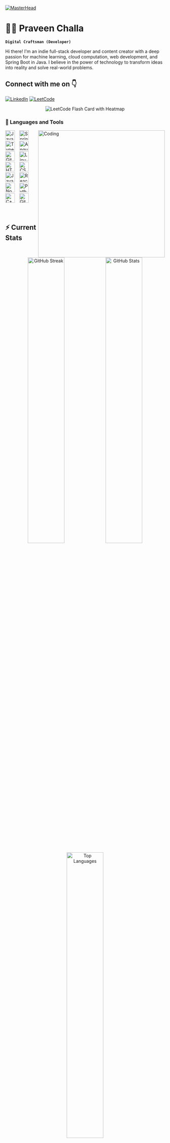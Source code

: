 [![MasterHead](https://firebasestorage.googleapis.com/v0/b/flexi-coding.appspot.com/o/dempgi7-520f8d5f-63d4-4453-8822-dbc149ae27f8.gif?alt=media&token=91c0c7b2-93c3-4029-b011-1a8703c5730d)](https://rishavchanda.io)
# 🏄‍♂️ Praveen Challa
**`Digital Craftsman (Developer)`**

Hi there! I'm an indie full-stack developer and content creator with a deep passion for machine learning, cloud computation, web development, and Spring Boot in Java. I believe in the power of technology to transform ideas into reality and solve real-world problems.

## Connect with me on 👇

[![LinkedIn](https://img.shields.io/badge/LinkedIn--blue)](https://www.linkedin.com/in/praveen-challa-6043a3276/)
[![LeetCode](https://img.shields.io/badge/LeetCode--blue)](https://leetcode.com/u/Arjunkrishna1234/)

<p align="center">
  <img src="https://leetcard.jacoblin.cool/Arjunkrishna1234?theme=dark&font=Strait&ext=heatmap" alt="LeetCode Flash Card with Heatmap" />
</p>

### 🧰 Languages and Tools

<img align="right" alt="Coding" width="400" src="https://cdn.dribbble.com/users/1162077/screenshots/3848914/programmer.gif">
<p align="left">
<img src="https://cdn.jsdelivr.net/gh/devicons/devicon/icons/java/java-original.svg" alt="Java" width="30px" style="padding-right:10px;" />
<img src="https://cdn.jsdelivr.net/gh/devicons/devicon/icons/spring/spring-original.svg" alt="Spring" width="30px" style="padding-right:10px;" />
<img src="https://cdn.jsdelivr.net/gh/devicons/devicon/icons/typescript/typescript-plain.svg" alt="TypeScript" width="30px" style="padding-right:10px;" />
<img src="https://cdn.jsdelivr.net/gh/devicons/devicon/icons/angularjs/angularjs-plain.svg" alt="Angular" width="30px" style="padding-right:10px;" />
<img src="https://cdn.jsdelivr.net/gh/devicons/devicon/icons/git/git-original.svg" alt="Git" width="30px" style="padding-right:10px;" />
<img src="https://cdn.jsdelivr.net/gh/devicons/devicon/icons/linux/linux-original.svg" alt="Linux" width="30px" style="padding-right:10px;" />
<img src="https://cdn.jsdelivr.net/gh/devicons/devicon/icons/html5/html5-plain.svg" alt="HTML" width="30px" style="padding-right:10px;" />
<img src="https://cdn.jsdelivr.net/gh/devicons/devicon/icons/css3/css3-plain.svg" alt="CSS" width="30px" style="padding-right:10px;" />
<img src="https://cdn.jsdelivr.net/gh/devicons/devicon/icons/javascript/javascript-plain.svg" alt="JavaScript" width="30px" style="padding-right:10px;" />
<img src="https://cdn.jsdelivr.net/gh/devicons/devicon/icons/react/react-original.svg" alt="React" width="30px" style="padding-right:10px;" />
<img src="https://cdn.jsdelivr.net/gh/devicons/devicon/icons/nodejs/nodejs-original.svg" alt="NodeJS" width="30px" style="padding-right:10px;" />
<img src="https://cdn.jsdelivr.net/gh/devicons/devicon/icons/python/python-plain.svg" alt="Python" width="30px" style="padding-right:10px;" />
<img src="https://cdn.jsdelivr.net/gh/devicons/devicon/icons/cplusplus/cplusplus-line.svg" alt="C++" width="30px" style="padding-right:10px;" />
<img src="https://cdn.jsdelivr.net/gh/devicons/devicon/icons/github/github-original.svg" alt="GitHub" width="30px" style="padding-right:10px;" />
</p>

<br />

## ⚡ Current Stats

<div align="center">
  <img width="48%" src="https://streak-stats.demolab.com/?user=praveenarjun&theme=tokyonight&count_private=true" alt="GitHub Streak" />
  <img width="48%" src="https://github-readme-stats.vercel.app/api?username=praveenarjun&show_icons=true&theme=tokyonight&count_private=true" alt="GitHub Stats" />
  <img width="48%" src="https://github-readme-stats.vercel.app/api/top-langs/?username=praveenarjun&layout=compact&theme=tokyonight" alt="Top Languages" />
</div>

<h2>See my portfolio 🌐</h2>
[My Portfolio](https://github.com/praveenarjun)
